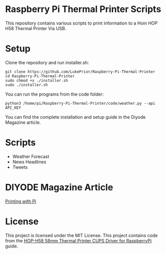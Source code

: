 # Raspberry Pi Thermal Printer Scripts

This repository contains various scripts to print information to a Hoin HOP H58 Thermal Printer Via USB.

# Setup

Clone the repository and run installer.sh:

```
git clone https://github.com/LukePrior/Raspberry-Pi-Thermal-Printer
cd Raspberry-Pi-Thermal-Printer
sudo chmod +x ./installer.sh
sudo ./installer.sh
```

You can run the programs from the code folder:

```
python3 /home/pi/Raspberry-Pi-Thermal-Printer/code/weather.py --api API_KEY
```

You can find the complete installation and setup guide in the Diyode Magazine article.


# Scripts

- Weather Forecast
- News Headlines
- Tweets

# DIYODE Magazine Article

[Printing with Pi](https://diyodemag.com/projects/printing_with_pi_raspberry_pi_thermal_printer_fun)

# License

This project is licensed under the MIT License. This project contains code from the [HOP-H58 58mm Thermal Printer CUPS Driver for RaspberryPi](https://github.com/OkkarMin/HOP-H58-RaspberryPi-Driver) guide.
